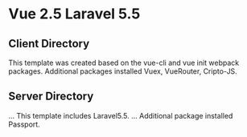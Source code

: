 # Vue 2.5 Laravel 5.5

## Client Directory
This template was created based on the vue-cli and vue init webpack packages.
Additional packages installed Vuex, VueRouter, Cripto-JS.

## Server Directory
... This template includes Laravel5.5.
... Additional package installed Passport.
